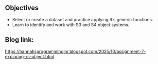 ## Objectives
- Select or create a dataset and practice applying R’s generic functions.
- Learn to identify and work with S3 and S4 object systems.

## Blog link:
https://hannahsprogramminginr.blogspot.com/2025/10/assignment-7-exploring-rs-object.html
